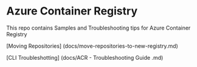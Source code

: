 # Azure Container Registry

This repo contains Samples and Troubleshooting tips for Azure Container Registry

[Moving Repositories] (docs/move-repositories-to-new-registry.md)

[CLI Troubleshotting] (docs/ACR - Troubleshooting Guide .md)

